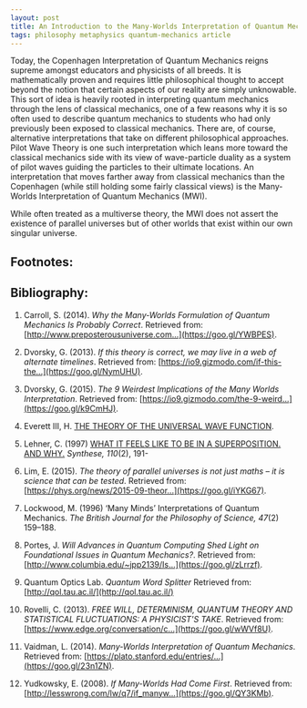 ```yaml
---
layout: post
title: An Introduction to the Many-Worlds Interpretation of Quantum Mechanics
tags: philosophy metaphysics quantum-mechanics article
---
```


Today, the Copenhagen Interpretation of Quantum Mechanics reigns supreme amongst
educators and physicists of all breeds. It is mathematically proven and requires
little philosophical thought to accept beyond the notion that certain aspects of
our reality are simply unknowable. This sort of idea is heavily rooted in
interpreting quantum mechanics through the lens of classical mechanics, one of a
few reasons why it is so often used to describe quantum mechanics to students
who had only previously been exposed to classical mechanics. There are, of
course, alternative interpretations that take on different philosophical
approaches. Pilot Wave Theory is one such interpretation which leans more toward
the classical mechanics side with its view of wave-particle duality as a system
of pilot waves guiding the particles to their ultimate locations. An
interpretation that moves farther away from classical mechanics than the
Copenhagen (while still holding some fairly classical views) is the Many-Worlds
Interpretation of Quantum Mechanics (MWI).

While often treated as a multiverse theory, the MWI does not assert the
existence of parallel universes but of other worlds that exist within our own
singular universe.

## Footnotes:



## Bibliography:

1. Carroll, S. (2014). *Why the Many-Worlds Formulation of Quantum Mechanics Is
Probably Correct*.
Retrieved from: [http://www.preposterousuniverse.com...](https://goo.gl/YWBPES).

1. Dvorsky, G. (2013). *If this theory is correct, we may live in a web of
alternate timelines*.
Retrieved from: [https://io9.gizmodo.com/if-this-the...](https://goo.gl/NymUHU).

1. Dvorsky, G. (2015). *The 9 Weirdest Implications of the Many Worlds
Interpretation*.
Retrieved from: [https://io9.gizmodo.com/the-9-weird...](https://goo.gl/k9CmHJ).

1. Everett III, H. [THE THEORY OF THE UNIVERSAL WAVE
FUNCTION](https://www-tc.pbs.org/wgbh/nova/manyworlds/pdf/dissertation.pdf).

1. Lehner, C. (1997) [WHAT IT FEELS LIKE TO BE IN A SUPERPOSITION. AND
WHY.](https://doi.org/10.1023/A:1004981126055) *Synthese, 110*(2), 191-

1. Lim, E. (2015). *The theory of parallel universes is not just maths – it is
science that can be tested*.
Retrieved from: [https://phys.org/news/2015-09-theor...](https://goo.gl/iYKG67).

1. Lockwood, M. (1996) ‘Many Minds’ Interpretations of Quantum Mechanics.
*The British Journal for the Philosophy of Science, 47*(2) 159–188.

1. Portes, J. *Will Advances in Quantum Computing Shed Light on Foundational
Issues in Quantum Mechanics?*.
Retrieved from: [http://www.columbia.edu/~jpp2139/Is...](https://goo.gl/zLrrzf).

1. Quantum Optics Lab. *Quantum Word Splitter* Retrieved from:
[http://qol.tau.ac.il/](http://qol.tau.ac.il/)

1. Rovelli, C. (2013). *FREE WILL, DETERMINISM, QUANTUM THEORY AND STATISTICAL
FLUCTUATIONS: A PHYSICIST'S TAKE*.
Retrieved from: [https://www.edge.org/conversation/c...](https://goo.gl/wWVf8U).

1. Vaidman, L. (2014). *Many-Worlds Interpretation of Quantum Mechanics*.
Retrieved from: [https://plato.stanford.edu/entries/...](https://goo.gl/23n1ZN).

1. Yudkowsky, E. (2008). *If Many-Worlds Had Come First*.
Retrieved from: [http://lesswrong.com/lw/q7/if_manyw...](https://goo.gl/QY3KMb).

